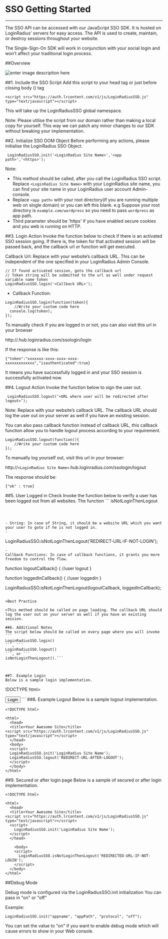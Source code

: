 # SSO Getting Started

---

The SSO API can be accessed with our JavaScript SSO SDK. It is hosted on LoginRadius’ servers for easy access. The API is used to create, maintain, or destroy sessions throughout your website.

The Single-Sign-On SDK will work in conjunction with your social login and won’t affect your traditional login process.

##Overview

![enter image description here](https://apidocs.lrcontent.com/images/loginradius_34558a55144da5b76.91845622.png)

##1. Include the SSO Script
Add this script to your head tag or just before closing body (</body >) tag

```
<script src="https://auth.lrcontent.com/v1/js/LoginRadiusSSO.js" type="text/javascript"></script>
```

This will take up the LoginRadiusSSO global namespace.

Note: Please utilise the script from our domain rather than making a local copy for yourself. This way we can patch any minor changes to our SDK without breaking your implementation.

##2. Initialize SSO DOM Object
Before performing any actions, please initialise the LoginRadius SSO Object.

```
 LoginRadiusSSO.init('<LoginRadius Site Name>','<app path>','<https>');

```

Note:

- This method should be called, after you call the LoginRadius SSO script.
  Replace `<LoginRadius Site Name>` with your LoginRadius site name, you can find your site name in your LoginRadius user account Admin-console.
- Replace `<app path>` with your root directory(If you are running multiple web on single domain) or you can left this blank.
  e.g Suppose your root directory is `example.com/wordpress` so you need to pass `wordpress` as app path.
- Third parameter should be 'https' if you have enabled secure cookies and you web is running on HTTP.

##3. Login Action
Invoke the function below to check if there is an activated SSO session going. If there is, the token for that activated session will be passed back, and the callback url or function will get executed.

Callback Url:
Replace <Callback URL> with your website’s callback URL. This can be independent of the one specified in your LoginRadius Admin Console.

```
// If found activated session, goto the callback url
// Token string will be submitted to the url as well under request variable name token
LoginRadiusSSO.login('<Callback URL>');
```

- Callback Function:

```
LoginRadiusSSO.login(function(token){
	//Write your custom code here
  console.log(token);
});
```

To manually check if you are logged in or not, you can also visit this url in your browser

http://<LoginRadius Site Name>.hub.loginradius.com/ssologin/login

If the response is like this:

```
{"token":"xxxxxxx-xxxx-xxxx-xxxx-xxxxxxxxxxxxx","isauthenticated":true}
```

It means you have successfully logged in and your SSO session is successfully activated now.

##4. Logout Action
Invoke the function below to sign the user out.

```
 LoginRadiusSSO.logout(‘<URL where user will be redirected after logout>’);
```

Note: Replace <Callback URL> with your website’s callback URL. The callback URL should log the user out on your server as well if you have an existing session.

You can also pass callback function instead of callback URL, this callback function allow you to handle logout process according to your requirement.

```
LoginRadiusSSO.logout(function(){
	//Write your custom code here
});
```

To manually log yourself out, visit this url in your browser:

http://`<LoginRadius Site Name>`.hub.loginradius.com/ssologin/logout

The response should be:

```
{"ok" : true}
```

##5. User Logged in Check
Invoke the function below to verify a user has been logged out from all websites.
The function ```
isNotLoginThenLogout

```takes two kinds of parameters:



- String: In case of String, it should be a website URL which you want your user to goto if he is not logged in.
-
```

LoginRadiusSSO.isNotLoginThenLogout('REDIRECT-URL-IF-NOT-LOGIN');

```
-
Callback Functions: In case of callback functions, it grants you more freedom to control the flow.

```

function logoutCallback()
{
//user logout
}

function loggedInCallback()
{
//user loggedin
}

LoginRadiusSSO.isNotLoginThenLogout(logoutCallback, loggedInCallback);

````

>Best Practice

>This method should be called on page loading. The callback URL should log the user out on your server as well if you have an existing session.

##6. Additional Notes
The script below should be called on every page where you will invoke ```
LoginRadiusSSO.login()
```, ```
LoginRadiusSSO.logout()
```, or ```
isNotLoginThenLogout().```


````

<script src="https://auth.lrcontent.com/v1/js/LoginRadiusSSO.js" type="text/javascript"></script>
<script type="text/javascript">
	LoginRadiusSSO.init('LoginRadius Site Name');
</script>

```

##7. Example Login
Below is a sample login implementation.

```

!DOCTYPE html>

<html>
  <head>
  <title>Your Awesome Site</title>
<script src="https://auth.lrcontent.com/v1/js/LoginRadiusSSO.js" type="text/javascript"></script>  
  <script>
    LoginRadiusSSO.init('LoginRadius Site Name');
  </script>
  </head>

  <body>
    <button onclick="LoginRadiusSSO.login('REDIRECT-URL-AFTER-LOGIN')">Login</button>
  </body>
</html>
```
##8. Example Logout
Below is a sample logout implementation.

```
<!DOCTYPE html>

<html>
  <head>
  <title>Your Awesome Site</title>
<script src="https://auth.lrcontent.com/v1/js/LoginRadiusSSO.js" type="text/javascript"></script>
  </head>
  <body>
  <script>
  LoginRadiusSSO.init('LoginRadius Site Name');
  LoginRadiusSSO.logout('REDIRECT-URL-AFTER-LOGOUT');
  </script>
  </body>
</html>
```

##9. Secured or after login page
Below is a sample of secured or after login implementation.

```
<!DOCTYPE html>

<html>
  <head>
  <title>Your Awesome Site</title>
<script src="https://auth.lrcontent.com/v1/js/LoginRadiusSSO.js" type="text/javascript"></script>
  <script>
  	LoginRadiusSSO.init('LoginRadius Site Name');
  </script>
  </head>

	<body>
    <script>
      LoginRadiusSSO.isNotLoginThenLogout('REDIRECTED-URL-IF-NOT-LOGIN');
    </script>
  </body>
</html>
```

##Debug Mode

Debug mode is configured via the LoginRadiusSSO.init initialization
You can pass in "on" or "off"

Example:

```
LoginRadiusSSO.init("appname", "appPath", "protocol", "off");
```

You can set the value to "on" if you want to enable debug mode which will cause errors to show in your Web console.
